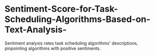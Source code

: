 # Sentiment-Score-for-Task-Scheduling-Algorithms-Based-on-Text-Analysis-
Sentiment analysis rates task scheduling algorithms' descriptions, pinpointing algorithms with positive sentiments.
